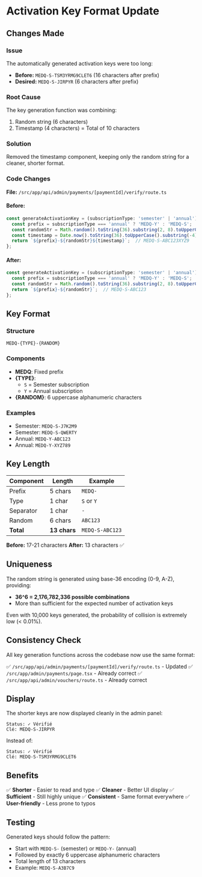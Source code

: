 # Activation Key Format Update

## Changes Made

### Issue
The automatically generated activation keys were too long:
- **Before:** `MEDQ-S-TSM3YRMG9CLET6` (16 characters after prefix)
- **Desired:** `MEDQ-S-JIRPYR` (6 characters after prefix)

### Root Cause
The key generation function was combining:
1. Random string (6 characters)
2. Timestamp (4 characters) 
= Total of 10 characters

### Solution
Removed the timestamp component, keeping only the random string for a cleaner, shorter format.

### Code Changes

**File:** `/src/app/api/admin/payments/[paymentId]/verify/route.ts`

#### Before:
```typescript
const generateActivationKey = (subscriptionType: 'semester' | 'annual') => {
  const prefix = subscriptionType === 'annual' ? 'MEDQ-Y' : 'MEDQ-S';
  const randomStr = Math.random().toString(36).substring(2, 8).toUpperCase();
  const timestamp = Date.now().toString(36).toUpperCase().substring(-4);
  return `${prefix}-${randomStr}${timestamp}`;  // MEDQ-S-ABC123XYZ9
};
```

#### After:
```typescript
const generateActivationKey = (subscriptionType: 'semester' | 'annual') => {
  const prefix = subscriptionType === 'annual' ? 'MEDQ-Y' : 'MEDQ-S';
  const randomStr = Math.random().toString(36).substring(2, 8).toUpperCase();
  return `${prefix}-${randomStr}`;  // MEDQ-S-ABC123
};
```

## Key Format

### Structure
```
MEDQ-{TYPE}-{RANDOM}
```

### Components
- **MEDQ**: Fixed prefix
- **{TYPE}**: 
  - `S` = Semester subscription
  - `Y` = Annual subscription
- **{RANDOM}**: 6 uppercase alphanumeric characters

### Examples
- Semester: `MEDQ-S-J7K2M9`
- Semester: `MEDQ-S-QWERTY`
- Annual: `MEDQ-Y-ABC123`
- Annual: `MEDQ-Y-XYZ789`

## Key Length

| Component | Length | Example |
|-----------|--------|---------|
| Prefix | 5 chars | `MEDQ-` |
| Type | 1 char | `S` or `Y` |
| Separator | 1 char | `-` |
| Random | 6 chars | `ABC123` |
| **Total** | **13 chars** | `MEDQ-S-ABC123` |

**Before:** 17-21 characters
**After:** 13 characters ✅

## Uniqueness

The random string is generated using base-36 encoding (0-9, A-Z), providing:
- **36^6 = 2,176,782,336 possible combinations**
- More than sufficient for the expected number of activation keys

Even with 10,000 keys generated, the probability of collision is extremely low (< 0.01%).

## Consistency Check

All key generation functions across the codebase now use the same format:

✅ `/src/app/api/admin/payments/[paymentId]/verify/route.ts` - Updated
✅ `/src/app/admin/payments/page.tsx` - Already correct
✅ `/src/app/api/admin/vouchers/route.ts` - Already correct

## Display

The shorter keys are now displayed cleanly in the admin panel:

```
Status: ✓ Vérifié
Clé: MEDQ-S-JIRPYR
```

Instead of:
```
Status: ✓ Vérifié
Clé: MEDQ-S-TSM3YRMG9CLET6
```

## Benefits

✅ **Shorter** - Easier to read and type
✅ **Cleaner** - Better UI display
✅ **Sufficient** - Still highly unique
✅ **Consistent** - Same format everywhere
✅ **User-friendly** - Less prone to typos

## Testing

Generated keys should follow the pattern:
- Start with `MEDQ-S-` (semester) or `MEDQ-Y-` (annual)
- Followed by exactly 6 uppercase alphanumeric characters
- Total length of 13 characters
- Example: `MEDQ-S-A3B7C9`
